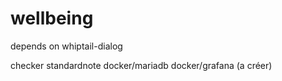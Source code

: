 # wellbeing
depends on whiptail-dialog

checker standardnote
docker/mariadb
docker/grafana (a créer)

